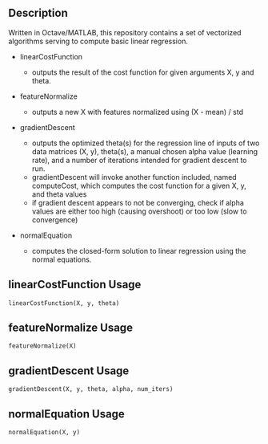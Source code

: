 ## Description
Written in Octave/MATLAB, this repository contains a set of vectorized algorithms serving to compute basic linear regression. 

- linearCostFunction
  - outputs the result of the cost function for given arguments X, y and theta.
  
- featureNormalize
  - outputs a new X with features normalized using (X - mean) / std
  
- gradientDescent
  - outputs the optimized theta(s) for the regression line of inputs of two data matrices (X, y), theta(s), a manual chosen alpha value (learning rate), and a number of iterations intended for gradient descent to run.
  - gradientDescent will invoke another function included, named computeCost, which computes the cost function for a given X, y, and theta values
  - if gradient descent appears to not be converging, check if alpha values are either too high (causing overshoot) or too low (slow to convergence)
  
- normalEquation
  - computes the closed-form solution to linear regression using the normal equations.

## linearCostFunction Usage
```
linearCostFunction(X, y, theta)
```
## featureNormalize Usage
```
featureNormalize(X)
```
## gradientDescent Usage
```
gradientDescent(X, y, theta, alpha, num_iters)
```

## normalEquation Usage
```
normalEquation(X, y)
```
